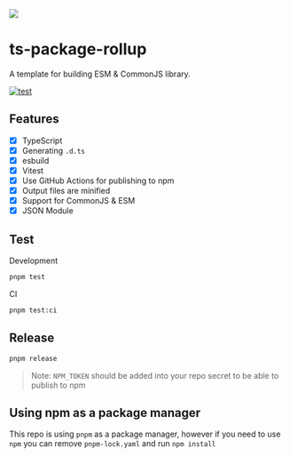<img src="https://user-images.githubusercontent.com/15277233/165488604-a2f12818-d21b-4751-af5c-5791ff9facec.png">

# ts-package-rollup

A template for building ESM & CommonJS library.

[![test](https://github.com/seanghay/ts-package-rollup/actions/workflows/ci.yml/badge.svg)](https://github.com/seanghay/ts-package-rollup/actions/workflows/ci.yml)

## Features

- [x] TypeScript
- [x] Generating `.d.ts`
- [x] esbuild 
- [x] Vitest
- [x] Use GitHub Actions for publishing to npm
- [x] Output files are minified
- [x] Support for CommonJS & ESM
- [x] JSON Module

## Test

Development

```sh
pnpm test
```

CI

```sh
pnpm test:ci
```

## Release

```sh
pnpm release
```

> Note: `NPM_TOKEN` should be added into your repo secret to be able to publish to npm


## Using npm as a package manager

This repo is using `pnpm` as a package manager, however if you need to use `npm` you can remove `pnpm-lock.yaml` and run `npm install`

